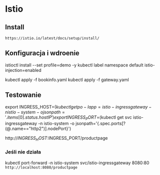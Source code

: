 # Istio

## Install

`https://istio.io/latest/docs/setup/install/`

## Konfiguracja i wdroenie

istioctl install --set profile=demo -y
kubectl label namespace default istio-injection=enabled

kubectl apply -f bookinfo.yaml
kubectl apply -f gateway.yaml

## Testowanie

export INGRESS_HOST=$(kubectl get po -l app=istio-ingressgateway -n istio-system -o jsonpath='{.items[0].status.hostIP}')
export INGRESS_PORT=$(kubectl get svc istio-ingressgateway -n istio-system -o jsonpath='{.spec.ports[?(@.name=="http2")].nodePort}')

http://$INGRESS_HOST:$INGRESS_PORT/productpage

### Jeśli nie działa

kubectl port-forward -n istio-system svc/istio-ingressgateway 8080:80
`http://localhost:8080/productpage`

